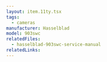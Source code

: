 ```yaml
---
layout: item.11ty.tsx
tags:
  - cameras
manufacturer: Hasselblad
model: 903swc
relatedFiles:
  - hasselblad-903swc-service-manual
relatedLinks:
---
```

